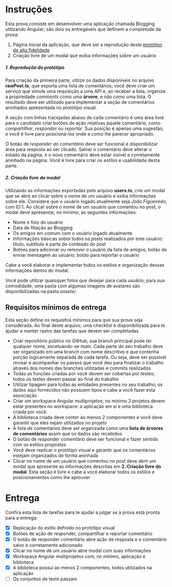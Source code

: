 # Instruções

Esta prova consiste em desenvolver uma aplicação chamada Blogging utilizando Angular; são dois os entregáveis que definem a completude da prova:
1. Página inicial da aplicação, que deve ser a reprodução deste [protótipo de alta fidelidade](https://www.figma.com/file/Zc4eaNKpuE2fLhL1cGzgLq/Prot%C3%B3tipo-para-o-teste-do-frontend?node-id=0%3A1)
2. Criação livre de um modal que exiba informações sobre um usuário

##### 1. Reprodução do protótipo
Para criação da primeira parte, utilize os dados disponíveis no arquivo **rawPost.ts**, que exporta uma lista de comentários; você deve criar um serviço que simule uma requisição a uma API e, ao receber a lista, organize a propriedade *comments* como uma **árvore**, e não como uma lista. O resultado deve ser utilizado para implementar a seção de comentários aninhados apresentada no protótipo visual.

A seção com linhas tracejadas abaixo de cada comentário é uma área livre para o candidato criar botões de ação relativas àquele comentário, como *compartilhar*, *responder* ou *reportar*. Sua posição é apenas uma sugestão, e você é livre para posicioná-los onde e como lhe parecer apropriado.

O botão de *responder ao comentário* deve ser funcional e disponibilizar área para resposta ao ser clicado. Salvar o comentário deve alterar o estado da página, e o novo comentário deve estar visível e corretamente aninhado na página. Você é livre para criar os estilos e usabilidade desta parte.

##### 2. Criação livre do modal
Utilizando as informações exportadas pelo arquivo **users.ts**, crie um modal que se abre ao clicar sobre o nome de um usuário e exiba informações sobre ele. Considere que o usuário logado atualmente seja *João Figueiredo*, com ID:1. Ao clicar sobre o nome de um usuário que comentou no post, o modal deve apresentar, no mínimo, as seguintes informações:
- Nome e foto do usuário
- Data de filiação ao Blogging
- Os amigos em comum com o usuário logado atualmente
- Informações básicas sobre todos os posts realizados por este usuário: título, subtítulo e parte do conteúdo do post
- Botões para adicionar ou remover o usuário da lista de amigos; botão de enviar mensagem ao usuário; botão para reportar o usuário

Cabe a você elaborar e implementar todos os estilos e organização dessas informações dentro do modal.

Você pode utilizar quaisquer fotos que desejar para cada usuário; para sua comodidade, uma pasta com algumas imagens de avatares são disponibilizadas na pasta *assets/*.


## Requisitos mínimos de entrega
Esta seção define os requisitos mínimos para que sua prova seja considerada. Ao final deste arquivo, uma checklist é disponibilizada para te ajudar a manter rastro das tarefas que devem ser completadas

- Criar repositório público no GitHub; sua branch principal pode ter qualquer nome, excetuando-se *main*. Cada parte do seu trabalho deve ser organizado em uma branch com nome descritivo e que contenha porção logicamente separada de cada tarefa. Ou seja, deve ser possível revisar e acompanhar os passos que você deu para finalizar o trabalho através dos nomes das branches utilizadas e commits realizados
- Todas as funções criadas por você devem ser cobertas por testes; todos os testes devem passar ao final do trabalho
- Utilizar tipagem para todas as entidades presentes no seu trabalho; os dados aqui fornecidos não possuem tipos e cabe a você fazer esta associação
- Criar um workspace Angular multiprojetos; no mínimo 2 projetos devem estar presentes no workspace: a aplicação em si e uma biblioteca criada por você.
- A biblioteca criada deve conter ao menos 2 componentes e você deve garantir que eles sejam utilizados no projeto
- A lista de comentários deve ser organizada como uma **lista de árvores de comentários** assim que os dados são recebidos
- O botão de *responder comentário* deve ser funcional e fazer sentido com os estilos propostos
- Você deve replicar o protótipo visual e garantir que os comentários estejam organizados de forma aninhada
- Clicar no nome de um usuário que comentou no post deve abrir um modal que apresente as informações descritas em **2. Criação livre do modal**. Esta seção é livre e cabe a você elaborar todos os estilos e posicionamentos como lhe aprouver

# Entrega
Confira esta lista de tarefas para te ajudar a julgar se a prova está pronta para a entrega:
- [x] Replicação do estilo definido no protótipo visual
- [x] Botões de ação de responder, compartilhar e reportar comentário
- [x] O botão de responder comentário abre ação de resposta e o comentário salvo é corretamente adicionado
- [x] Clicar no nome de um usuário abre modal com suas informações
- [x] Workspace Angular multiprojetos com, no mínimo, aplicação e biblioteca
- [x] A biblioteca possui ao menos 2 componentes, todos utilizados na aplicação
- [ ] Os conjuntos de teste passam
